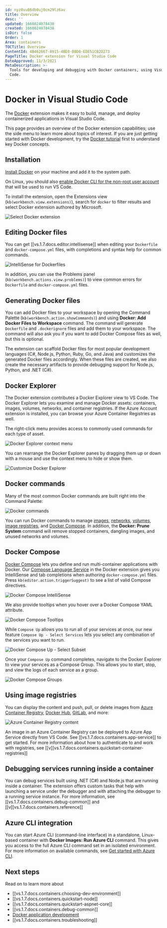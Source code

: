 ```yaml
---
id: nyz8vu86db0uj0cm29lz6av
title: Overview
desc: ''
updated: 1660824078438
created: 1660824078438
isDir: false
Order: 1
Area: containers
TOCTitle: Overview
ContentId: 4B462667-8915-4BE0-B8D0-EDE51CB2D273
PageTitle: Docker extension for Visual Studio Code
DateApproved: 11/3/2021
MetaDescription: >-
  Tools for developing and debugging with Docker containers, using Visual Studio
  Code.
---
```

# Docker in Visual Studio Code

The [Docker](https://marketplace.visualstudio.com/items?itemName=ms-azuretools.vscode-docker) extension makes it easy to build, manage, and deploy containerized applications in Visual Studio Code.

This page provides an overview of the Docker extension capabilities; use the side menu to learn more about topics of interest. If you are just getting started with Docker development, try the [Docker tutorial](https://docs.microsoft.com/visualstudio/docker) first to understand key Docker concepts.

## Installation

[Install Docker](https://docs.docker.com/install/) on your machine and add it to the system path.

On Linux, you should also [enable Docker CLI for the non-root user account](https://docs.docker.com/install/linux/linux-postinstall/#manage-docker-as-a-non-root-user) that will be used to run VS Code.

To install the extension, open the Extensions view (`kb(workbench.view.extensions)`), search for `docker` to filter results and select Docker extension authored by Microsoft.

![Select Docker extension](/assets/installation-extension-search-f0va6nqzvndl.png)

## Editing Docker files

You can get [[vs.1.7.docs.editor.intellisense]] when editing your `Dockerfile` and `docker-compose.yml` files, with completions and syntax help for common commands.

![IntelliSense for Dockerfiles](/assets/dockerfile-intellisense-nh8y0i0xbada.png)

In addition, you can use the Problems panel (`kb(workbench.actions.view.problems)`) to view common errors for `Dockerfile` and `docker-compose.yml` files.

## Generating Docker files

You can add Docker files to your workspace by opening the Command Palette (`kb(workbench.action.showCommands)`) and using **Docker: Add Docker Files to Workspace** command. The command will generate `Dockerfile` and `.dockerignore` files and add them to your workspace. The command will also ask you if you want to add Docker Compose files as well, but this is optional.

The extension can scaffold Docker files for most popular development languages (C#, Node.js, Python, Ruby, Go, and Java) and customizes the generated Docker files accordingly. When these files are created, we also create the necessary artifacts to provide debugging support for Node.js, Python, and .NET (C#).

## Docker Explorer

The Docker extension contributes a Docker Explorer view to VS Code. The Docker Explorer lets you examine and manage Docker assets: containers, images, volumes, networks, and container registries. If the Azure Account extension is installed, you can browse your Azure Container Registries as well.

The right-click menu provides access to commonly used commands for each type of asset.

![Docker Explorer context menu](/assets/docker-view-context-menu-na1i0effjv4k.gif)

You can rearrange the Docker Explorer panes by dragging them up or down with a mouse and use the context menu to hide or show them.

![Customize Docker Explorer](/assets/docker-view-rearrange-dlhc3ugmmpvx.gif)

## Docker commands

Many of the most common Docker commands are built right into the Command Palette:

![Docker commands](/assets/command-palette-360a1derr4v1.png)

You can run Docker commands to manage [images](https://docs.docker.com/engine/reference/commandline/image/), [networks](https://docs.docker.com/engine/reference/commandline/network/), [volumes](https://docs.docker.com/engine/reference/commandline/volume/), [image registries](https://docs.docker.com/engine/reference/commandline/push/), and [Docker Compose](https://docs.docker.com/compose/reference/overview/). In addition, the **Docker: Prune System** command will remove stopped containers, dangling images, and unused networks and volumes.

## Docker Compose

[Docker Compose](https://docs.docker.com/compose/) lets you define and run multi-container applications with Docker. Our [Compose Language Service](https://github.com/microsoft/compose-language-service) in the Docker extension gives you IntelliSense and tab completions when authoring `docker-compose.yml` files. Press `kb(editor.action.triggerSuggest)` to see a list of valid Compose directives.

 ![Docker Compose IntelliSense](/assets/tab-completions-z0daghgraqde.gif)

We also provide tooltips when you hover over a Docker Compose YAML attribute.

 ![Docker Compose Tooltips](/assets/hover-support-mprpee3jm6t3.png)

While `Compose Up` allows you to run all of your services at once, our new feature `Compose Up - Select Services` lets you select any combination of the services you want to run.

  ![Docker Compose Up - Select Subset](/assets/select-subset-6xdu87g19ntc.gif)

Once your `Compose Up` command completes, navigate to the Docker Explorer to view your services as a Compose Group. This allows you to start, stop, and view the logs of each service as a group.

![Docker Compose Groups](/assets/compose-group-qfpm55iaab0e.png)

## Using image registries

You can display the content and push, pull, or delete images from [Azure Container Registry](https://docs.microsoft.com/azure/container-registry/), [Docker Hub](https://hub.docker.com/), [GitLab](https://gitlab.com/), and more:

![Azure Container Registry content](/assets/container-registry-jlcfuzl09xju.png)

An image in an Azure Container Registry can be deployed to Azure App Service directly from VS Code. See [[vs.1.7.docs.containers.app-service]] to get started. For more information about how to authenticate to and work with registries, see [[v[[vs.1.7.docs.containers.quickstart-container-registries]]

## Debugging services running inside a container

You can debug services built using .NET (C#) and Node.js that are running inside a container. The extension offers custom tasks that help with launching a service under the debugger and with attaching the debugger to a running service instance. For more information, see [[vs.1.7.docs.containers.debug-common]] and [[v[[vs.1.7.docs.containers.reference]]

## Azure CLI integration

You can start Azure CLI (command-line interface) in a standalone, Linux-based container with **Docker Images: Run Azure CLI** command. This gives you access to the full Azure CLI command set in an isolated environment. For more information on available commands, see [Get started with Azure CLI](https://docs.microsoft.com/cli/azure/get-started-with-azure-cli?view=azure-cli-latest#sign-in).

## Next steps

Read on to learn more about

- [[vs.1.7.docs.containers.choosing-dev-environment]]
- [[vs.1.7.docs.containers.quickstart-node]]
- [[vs.1.7.docs.containers.quickstart-aspnet-core]]
- [[vs.1.7.docs.containers.debug-common]]
- [Docker application development](https://docs.docker.com/develop)
- [[vs.1.7.docs.containers.troubleshooting]]
